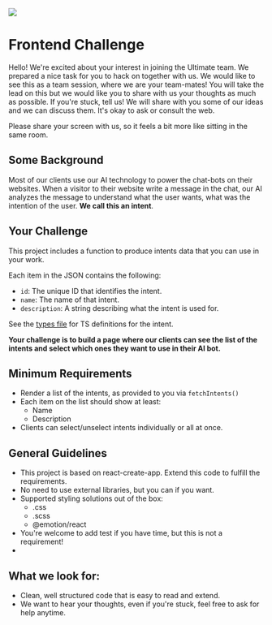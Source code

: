 [![](./src/logo.svg)](https://ultimate.ai)
# Frontend Challenge

Hello! We're excited about your interest in joining the Ultimate team. We prepared a nice task for you to hack on together with us. We would like to see this as a team session, where we are your team-mates! You will take the lead on this but we would like you to share with us your thoughts as much as possible. If you're stuck, tell us! We will share with you some of our ideas and we can discuss them. It's okay to ask or consult the web.

Please share your screen with us, so it feels a bit more like sitting in the same room.

## Some Background

Most of our clients use our AI technology to power the chat-bots on their websites.
When a visitor to their website write a message in the chat, our AI analyzes the message to understand what the user wants, what was the intention of the user. **We call this an intent**.

## Your Challenge

This project includes a function to produce intents data that you can use in your work.

Each item in the JSON contains the following:
- `id`: The unique ID that identifies the intent.
- `name`: The name of that intent.
- `description`: A string describing what the intent is used for.

See the [types file](./src/types.d.ts) for TS definitions for the intent.

**Your challenge is to build a page where our clients can see the list of the intents and select which ones they want to use in their AI bot.**

## Minimum Requirements
- Render a list of the intents, as provided to you via `fetchIntents()`
- Each item on the list should show at least:
  - Name
  - Description
- Clients can select/unselect intents individually or all at once.

## General Guidelines

- This project is based on react-create-app. Extend this code to fulfill the requirements.
- No need to use external libraries, but you can if you want.
- Supported styling solutions out of the box:
  - .css
  - .scss 
  - @emotion/react
- You're welcome to add test if you have time, but this is not a requirement!
- 
## What we look for:
- Clean, well structured code that is easy to read and extend.
- We want to hear your thoughts, even if you're stuck, feel free to ask for help anytime.